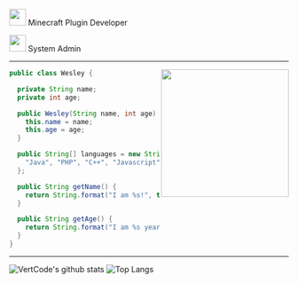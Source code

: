<p><img src="https://www.minecraft.net/etc.clientlibs/minecraft/clientlibs/main/resources/favicon.ico" width="30"> Minecraft Plugin Developer <br>
<p><img src="https://cdn.vertcode.eu/i/sys-admin.png" width="30"> System Admin
</p>

---
<img align='right' src="https://vertcode.eu/logo%27s/VertCode-Logo.png" width="230">

```java
public class Wesley {

  private String name;
  private int age;

  public Wesley(String name, int age) {
    this.name = name;
    this.age = age;
  }

  public String[] languages = new String[] {
    "Java", "PHP", "C++", "Javascript", "C#", "Bash"
  };

  public String getName() {
    return String.format("I am %s!", this.name); 
  }

  public String getAge() {
    return String.format("I am %s years old!", this.age);
  }
}
```
---

![VertCode's github stats](https://github-readme-stats.vercel.app/api?username=VertCode&show_icons=true&theme=dark)
![Top Langs](https://github-readme-stats.vercel.app/api/top-langs/?username=VertCode&hide=javascript,html&theme=dark)

